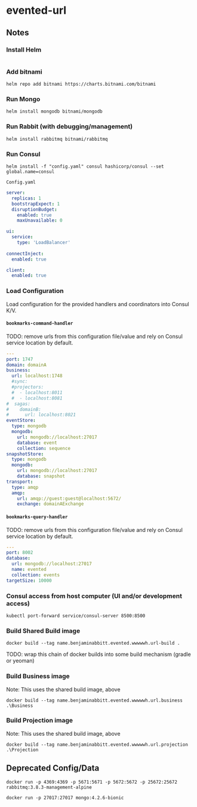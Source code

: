 # evented-url

## Notes
### Install Helm
```shell script

```
### Add bitnami
```shell script
helm repo add bitnami https://charts.bitnami.com/bitnami
```

### Run Mongo
```shell script
helm install mongodb bitnami/mongodb
```



### Run Rabbit (with debugging/management)
```shell script
helm install rabbitmq bitnami/rabbitmq
```


### Run Consul 
```shell script
helm install -f "config.yaml" consul hashicorp/consul --set global.name=consul
```

`Config.yaml`
```yaml
server:
  replicas: 1
  bootstrapExpect: 1
  disruptionBudget:
    enabled: true
    maxUnavailable: 0

ui:
  service:
    type: 'LoadBalancer'
    
connectInject:
  enabled: true

client:
  enabled: true
```

### Load Configuration
Load configuration for the provided handlers and coordinators into Consul K/V.
#### `bookmarks-command-handler`
TODO: remove urls from this configuration file/value and rely on Consul service location by default.
```yaml
---
port: 1747
domain: domainA
business:
  url: localhost:1748
  #sync:
  #projectors:
  #  - localhost:8011
  #  - localhost:8081
#  sagas:
#    domainB:
#      url: localhost:8021
eventStore:
  type: mongodb
  mongodb:
    url: mongodb://localhost:27017
    database: event
    collection: sequence
snapshotStore:
  type: mongodb
  mongodb:
    url: mongodb://localhost:27017
    database: snapshot
transport:
  type: amqp
  amqp:
    url: amqp://guest:guest@localhost:5672/
    exchange: domainAExchange
```

#### `bookmarks-query-handler`
TODO: remove urls from this configuration file/value and rely on Consul service location by default.
```yaml
---
port: 8002
database:
  url: mongodb://localhost:27017
  name: evented
  collection: events
targetSize: 10000
```

### Consul access from host computer (UI and/or development access)
```shell script
kubectl port-forward service/consul-server 8500:8500
```

### Build Shared Build image
```shell script
docker build --tag name.benjaminabbitt.evented.wwwwwh.url-build .
```
TODO: wrap this chain of docker builds into some build mechanism (gradle or yeoman)

### Build Business image
Note: This uses the shared build image, above
```shell script
docker build --tag name.benjaminabbitt.evented.wwwwwh.url.business .\Business
```

### Build Projection image
Note: This uses the shared build image, above
```shell script
docker build --tag name.benjaminabbitt.evented.wwwwwh.url.projection .\Projection
```

## Deprecated Config/Data
```shell script
docker run -p 4369:4369 -p 5671:5671 -p 5672:5672 -p 25672:25672 rabbitmq:3.8.3-management-alpine
```
```shell script
docker run -p 27017:27017 mongo:4.2.6-bionic
```
